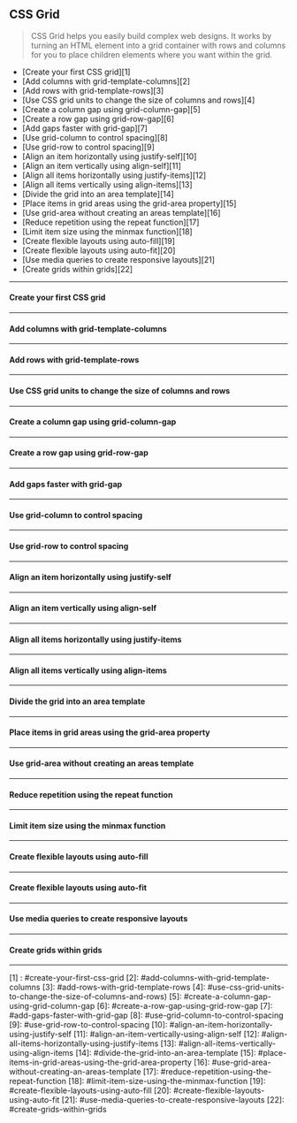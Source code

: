 ## CSS Grid

> CSS Grid helps you easily build complex web designs. It works by turning an HTML element into a grid container with rows and columns for you to place children elements where you want within the grid.

- [Create your first CSS grid][1]
- [Add columns with grid-template-columns][2]
- [Add rows with grid-template-rows][3]
- [Use CSS grid units to change the size of columns and rows][4]
- [Create a column gap using grid-column-gap][5]
- [Create a row gap using grid-row-gap][6]
- [Add gaps faster with grid-gap][7]
- [Use grid-column to control spacing][8]
- [Use grid-row to control spacing][9]
- [Align an item horizontally using justify-self][10]
- [Align an item vertically using align-self][11]
- [Align all items horizontally using justify-items][12]
- [Align all items vertically using align-items][13]
- [Divide the grid into an area template][14]
- [Place items in grid areas using the grid-area property][15]
- [Use grid-area without creating an areas template][16]
- [Reduce repetition using the repeat function][17]
- [Limit item size using the minmax function][18]
- [Create flexible layouts using auto-fill][19]
- [Create flexible layouts using auto-fit][20]
- [Use media queries to create responsive layouts][21]
- [Create grids within grids][22]

----

#### Create your first CSS grid

----

#### Add columns with grid-template-columns

----

#### Add rows with grid-template-rows

----

#### Use CSS grid units to change the size of columns and rows

----

#### Create a column gap using grid-column-gap

----

#### Create a row gap using grid-row-gap

----

#### Add gaps faster with grid-gap

----

#### Use grid-column to control spacing

----

#### Use grid-row to control spacing

----

#### Align an item horizontally using justify-self

----

#### Align an item vertically using align-self

----

#### Align all items horizontally using justify-items

----

#### Align all items vertically using align-items

----

#### Divide the grid into an area template

----

#### Place items in grid areas using the grid-area property

----

#### Use grid-area without creating an areas template

----

#### Reduce repetition using the repeat function

----

#### Limit item size using the minmax function

----

#### Create flexible layouts using auto-fill

----

#### Create flexible layouts using auto-fit

----

#### Use media queries to create responsive layouts

----

#### Create grids within grids

----


[1] : #create-your-first-css-grid
[2]: #add-columns-with-grid-template-columns
[3]: #add-rows-with-grid-template-rows
[4]: #use-css-grid-units-to-change-the-size-of-columns-and-rows)
[5]: #create-a-column-gap-using-grid-column-gap
[6]: #create-a-row-gap-using-grid-row-gap
[7]: #add-gaps-faster-with-grid-gap
[8]: #use-grid-column-to-control-spacing
[9]: #use-grid-row-to-control-spacing
[10]: #align-an-item-horizontally-using-justify-self
[11]: #align-an-item-vertically-using-align-self
[12]: #align-all-items-horizontally-using-justify-items
[13]: #align-all-items-vertically-using-align-items
[14]: #divide-the-grid-into-an-area-template
[15]: #place-items-in-grid-areas-using-the-grid-area-property
[16]: #use-grid-area-without-creating-an-areas-template
[17]: #reduce-repetition-using-the-repeat-function
[18]: #limit-item-size-using-the-minmax-function
[19]: #create-flexible-layouts-using-auto-fill
[20]: #create-flexible-layouts-using-auto-fit
[21]: #use-media-queries-to-create-responsive-layouts
[22]: #create-grids-within-grids
